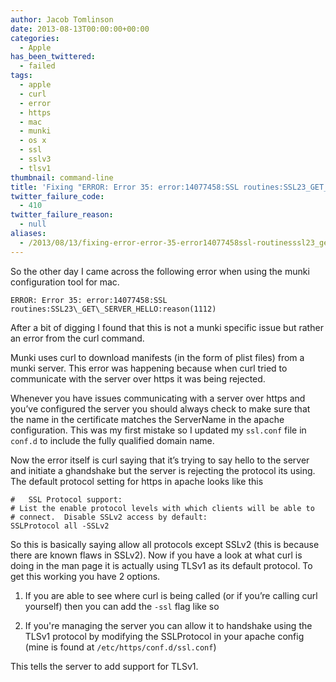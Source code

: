 ```yaml
---
author: Jacob Tomlinson
date: 2013-08-13T00:00:00+00:00
categories:
  - Apple
has_been_twittered:
  - failed
tags:
  - apple
  - curl
  - error
  - https
  - mac
  - munki
  - os x
  - ssl
  - sslv3
  - tlsv1
thumbnail: command-line
title: 'Fixing "ERROR: Error 35: error:14077458:SSL routines:SSL23_GET_SERVER_HELLO: reason(1112)"'
twitter_failure_code:
  - 410
twitter_failure_reason:
  - null
aliases:
  - /2013/08/13/fixing-error-error-35-error14077458ssl-routinesssl23_get_server_helloreason1112/
---
```


So the other day I came across the following error when using the munki configuration tool for mac.

```
ERROR: Error 35: error:14077458:SSL routines:SSL23\_GET\_SERVER_HELLO:reason(1112)
```

After a bit of digging I found that this is not a munki specific issue but rather an error from the curl command.

Munki uses curl to download manifests (in the form of plist files) from a munki server. This error was happening because when curl tried to communicate with the server over https it was being rejected.

Whenever you have issues communicating with a server over https and you&#8217;ve configured the server you should always check to make sure that the name in the certificate matches the ServerName in the apache configuration. This was my first mistake so I updated my `ssl.conf` file in `conf.d` to include the fully qualified domain name.

Now the error itself is curl saying that it&#8217;s trying to say hello to the server and initiate a ghandshake but the server is rejecting the protocol its using. The default protocol setting for https in apache looks like this


```
#   SSL Protocol support:
# List the enable protocol levels with which clients will be able to
# connect.  Disable SSLv2 access by default:
SSLProtocol all -SSLv2
```


So this is basically saying allow all protocols except SSLv2 (this is because there are known flaws in SSLv2). Now if you have a look at what curl is doing in the man page it is actually using TLSv1 as its default protocol. To get this working you have 2 options.

1. If you are able to see where curl is being called (or if you&#8217;re calling curl yourself) then you can add the `-ssl` flag like so

2. If you're managing the server you can allow it to handshake using the TLSv1 protocol by modifying the SSLProtocol in your apache config (mine is found at `/etc/https/conf.d/ssl.conf`)




This tells the server to add support for TLSv1.
